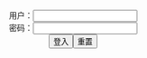 <script>
   function check(){
      var name=document.getElementById("name").value;
   var pass=document.getElementById("pass").value;
   var y = document.getElementById("myDIV");
   if(name=="" && pass=="y"){
   y.style.display = "block";
   }else{
   y.style.display = "none";
   }
   }
</script>

<form name="f" action="">
<center>用户：<INPUT TYPE="text" NAME="" id="name"><br></center>
<center>密码：<INPUT TYPE="password" NAME="" id="pass"><br></center>
<center><INPUT TYPE="button" value="登入" onclick="check()"><INPUT TYPE="reset" value="重置"></center>
</form>

<div id="myDIV" style="display: none">

<a href="https://slack-imgs.com/?url=https://pbs.twimg.com/media/EyZGo-pU8AA-6fR?format=jpg&name=orig" class="js-smartphoto" data-caption="EyZGo-pU8AA-6fR (860×1214)" data-id="タカツキ イチ
@takatuki_iti" data-group=""><img src="https://slack-imgs.com/?url=https://pbs.twimg.com/media/EyZGo-pU8AA-6fR?format=jpg&name=orig" width="64"/></a>

<a href="https://slack-imgs.com/?url=https://pbs.twimg.com/media/EyHAR5UVIAIidS8?format=jpg&name=orig" class="js-smartphoto" data-caption="EyHAR5UVIAIidS8 (4093×2894)" data-id="🔞Anchors
@mono_eye_OS" data-group=""><img src="https://slack-imgs.com/?url=https://pbs.twimg.com/media/EyHAR5UVIAIidS8?format=jpg&name=orig" width="64"/></a>

<a href="https://slack-imgs.com/?url=https://pbs.twimg.com/media/EybMLZFU4AAy-Mr?format=jpg&name=orig" class="js-smartphoto" data-caption="EybMLZFU4AAy-Mr (3236×996)" data-id="ken
@shutenndouji1" data-group=""><img src="https://slack-imgs.com/?url=https://pbs.twimg.com/media/EybMLZFU4AAy-Mr?format=jpg&name=orig" width="64"/></a>

<a href="https://slack-imgs.com/?url=https://pbs.twimg.com/media/EybL-ARVoAQ6Is-?format=jpg&name=orig" class="js-smartphoto" data-caption="EybL-ARVoAQ6Is- (1737×1228)" data-id="" data-group=""><img src="https://slack-imgs.com/?url=https://pbs.twimg.com/media/EybL-ARVoAQ6Is-?format=jpg&name=orig" width="64"/></a>

<a href="https://slack-imgs.com/?url=https://pbs.twimg.com/media/EybHr67VgAMKkJQ?format=jpg&name=orig" class="js-smartphoto" data-caption="EybHr67VgAMKkJQ (1158×1637)" data-id="" data-group=""><img src="https://slack-imgs.com/?url=https://pbs.twimg.com/media/EybHr67VgAMKkJQ?format=jpg&name=orig" width="64"/></a>

  <link rel="stylesheet" href="https://unpkg.com/smartphoto@1.1.0/css/smartphoto.min.css">
  <script src="https://unpkg.com/smartphoto@1.1.0/js/smartphoto.min.js"></script>
  <script>
  document.addEventListener('DOMContentLoaded',function(){
    new SmartPhoto(".js-smartphoto");
  });
  </script>

</div>

